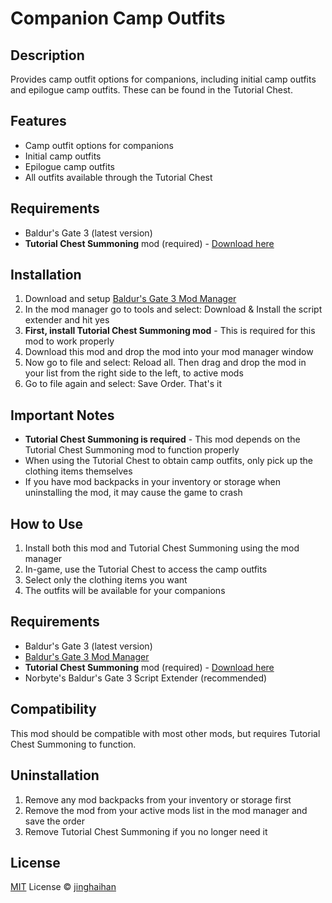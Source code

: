 # Companion Camp Outfits

## Description

Provides camp outfit options for companions, including initial camp outfits and epilogue camp outfits. These can be found in the Tutorial Chest.

## Features

- Camp outfit options for companions
- Initial camp outfits
- Epilogue camp outfits
- All outfits available through the Tutorial Chest

## Requirements

- Baldur's Gate 3 (latest version)
- **Tutorial Chest Summoning** mod (required) - [Download here](https://www.nexusmods.com/baldursgate3/mods/457)

## Installation

1. Download and setup [Baldur's Gate 3 Mod Manager](https://github.com/LaughingLeader/BG3ModManager)
2. In the mod manager go to tools and select: Download & Install the script extender and hit yes
3. **First, install Tutorial Chest Summoning mod** - This is required for this mod to work properly
4. Download this mod and drop the mod into your mod manager window
5. Now go to file and select: Reload all. Then drag and drop the mod in your list from the right side to the left, to active mods
6. Go to file again and select: Save Order. That's it

## Important Notes

- **Tutorial Chest Summoning is required** - This mod depends on the Tutorial Chest Summoning mod to function properly
- When using the Tutorial Chest to obtain camp outfits, only pick up the clothing items themselves
- If you have mod backpacks in your inventory or storage when uninstalling the mod, it may cause the game to crash

## How to Use

1. Install both this mod and Tutorial Chest Summoning using the mod manager
2. In-game, use the Tutorial Chest to access the camp outfits
3. Select only the clothing items you want
4. The outfits will be available for your companions

## Requirements

- Baldur's Gate 3 (latest version)
- [Baldur's Gate 3 Mod Manager](https://github.com/LaughingLeader/BG3ModManager)
- **Tutorial Chest Summoning** mod (required) - [Download here](https://www.nexusmods.com/baldursgate3/mods/457)
- Norbyte's Baldur's Gate 3 Script Extender (recommended)

## Compatibility

This mod should be compatible with most other mods, but requires Tutorial Chest Summoning to function.

## Uninstallation

1. Remove any mod backpacks from your inventory or storage first
2. Remove the mod from your active mods list in the mod manager and save the order
3. Remove Tutorial Chest Summoning if you no longer need it

## License

[MIT](./LICENSE) License © [jinghaihan](https://github.com/jinghaihan) 
